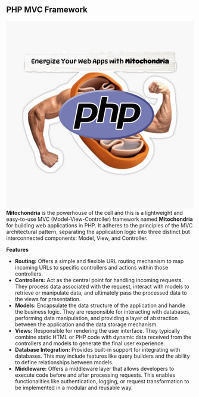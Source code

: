 ## PHP MVC Framework
![alt text](public\images\logo.png)
**Mitochondria** is the powerhouse of the cell and this is a lightweight and easy-to-use MVC (Model-View-Controller) framework named **Mitochondria** for building web applications in PHP. It adheres to the principles of the MVC architectural pattern, separating the application logic into three distinct but interconnected components: Model, View, and Controller.

**Features**

* **Routing:** Offers a simple and flexible URL routing mechanism to map incoming URLs to specific controllers and actions within those controllers.
* **Controllers:** Act as the central point for handling incoming requests. They process data associated with the request, interact with models to retrieve or manipulate data, and ultimately pass the processed data to the views for presentation.
* **Models:** Encapsulate the data structure of the application and handle the business logic. They are responsible for interacting with databases, performing data manipulation, and providing a layer of abstraction between the application and the data storage mechanism.
* **Views:** Responsible for rendering the user interface. They typically combine static HTML or PHP code with dynamic data received from the controllers and models to generate the final user experience.
* **Database Integration:** Provides built-in support for integrating with databases. This may include features like query builders and the ability to define relationships between models.
* **Middleware:** Offers a middleware layer that allows developers to execute code before and after processing requests. This enables functionalities like authentication, logging, or request transformation to be implemented in a modular and reusable way.
